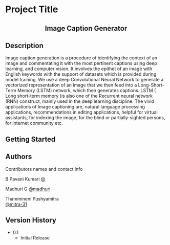 # Project Title

<h2 align="center"> Image Caption Generator </h2>

## Description

<p> Image caption generation is a procedure of identifying the context of an image and commentating it with the most
pertinent captions using deep learning, and computer vision. It involves the epithet of an image with English keywords
with the support of datasets which is provided during model training. We use a deep Convolutional Neural Network to
generate a vectorized representation of an image that we then feed into a Long-Short-Term Memory (LSTM) network,
which then generates captions. LSTM ( Long short-term memory )is also one of the Recurrent neural network (RNN)
construct, mainly used in the deep learning discipline. The vivid applications of Image captioning are, natural language
processing applications, recommendations in editing applications, helpful for virtual assistants, for indexing the image,
for the blind or partially-sighted persons, for internet community etc.
</p>

## Getting Started
<!-- 
### Dependencies

* Describe any prerequisites, libraries, OS version, etc., needed before installing program.
* ex. Windows 10

### Installing

* How/where to download your program
* Any modifications needed to be made to files/folders -->

<!-- ### Executing program

* How to run the program
* Step-by-step bullets
```
code blocks for commands
```

## Help

Any advise for common problems or issues.
```
command to run if program contains helper info
``` -->

## Authors

Contributors names and contact info

B Pavani Kumari
[@]()

Madhuri G
[@madhuri](https://www.linkedin.com/in/madhuri-g-2b81961b6/)

Thammineni Pushyamitra  
[@mitra-31](https://www.linkedin.com/in/thammineni-pushyamitra-5550821b9/)

## Version History

<!-- * 0.2
    * Various bug fixes and optimizations
    * See [commit change]() or See [release history]() -->
* 0.1
    * Initial Release

<!-- ## License

This project is licensed under the [NAME HERE] License - see the LICENSE.md file for details

## Acknowledgments

Inspiration, code snippets, etc.
* [awesome-readme](https://github.com/matiassingers/awesome-readme)
* [PurpleBooth](https://gist.github.com/PurpleBooth/109311bb0361f32d87a2)
* [dbader](https://github.com/dbader/readme-template)
* [zenorocha](https://gist.github.com/zenorocha/4526327)
* [fvcproductions](https://gist.github.com/fvcproductions/1bfc2d4aecb01a834b46) -->
